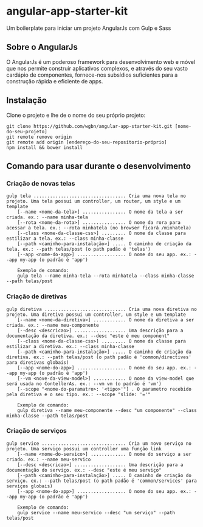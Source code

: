 # angular-app-starter-kit
Um boilerplate para iniciar um projeto AngularJs com Gulp e Sass

## Sobre o AngularJs
O AngularJs é um poderoso framework para desenvolvimento web e móvel que nos permite construir aplicativos complexos, e através do seu vasto cardápio de componentes, fornece-nos subsídios suficientes para a construção rápida e eficiente de apps.

## Instalação
Clone o projeto e lhe de o nome do seu próprio projeto:

```
git clone https://github.com/wgbn/angular-app-starter-kit.git [nome-do-seu-projeto]
git remote remove origin
git remote add origin [endereço-do-seu-reposítorio-próprio]
npm install && bower install
```

## Comando para usar durante o desenvolvimento

### Criação de novas telas
```
gulp tela .................................. Cria uma nova tela no projeto. Uma tela possui um controller, um router, um style e um template
    [--name <nome-da-tela>] ................ O nome da tela a ser criada. ex.: --name minha-tela
    [--rota <nome-da-rota>] ................ O nome da rora para acessar a tela. ex.: --rota minhatela (no browser ficará /minhatela)
    [--class <nome-da-classe-css>] ......... O nome da classe para estilizar a tela. ex.: --class minha-classe
    [--path <caminho-para-instalação>] ..... O caminho de criação da tela. ex.: --path telas/post (o path padão é 'telas')
    [--app <nome-do-app>] .................. O nome do seu app. ex.: --app my-app (o padrão é 'app')
    
    Exemplo de comando:
    gulp tela --name minha-tela --rota minhatela --class minha-classe --path telas/post
```

### Criação de diretivas
```
gulp diretiva .............................. Cria uma nova diretiva no projeto. Uma diretiva possui um controller, um style e um template
    [--name <nome-da-diretiva>] ............ O nome da diretiva a ser criada. ex.: --name meu-componente
    [--desc <descricao>] ................... Uma descrição para a documentação da diretiva. ex.: --desc "este é meu component"
    [--class <nome-da-classe-css>] ......... O nome da classe para estilizar a diretiva. ex.: --class minha-classe
    [--path <caminho-para-instalação>] ..... O caminho de criação da diretiva. ex.: --path telas/post (o path padão é 'common/directives' para diretivas globais)
    [--app <nome-do-app>] .................. O nome do seu app. ex.: --app my-app (o padrão é 'app')
    [--vm <nove-da-view-model>] ............ O nome da view-model que será usada no ContellerAs. ex.: --vm vm (o padrão é 'vm')
    [--scope "<nome-do-paramatro>: '<tipo>'"] . O parametro recebido pela diretiva e o seu tipo. ex.: --scope "slide: '='"
    
    Exemplo de comando:
    gulp diretiva --name meu-componente --desc "um componente" --class minha-classe --path telas/post
```

### Criação de serviços
```
gulp service ............................... Cria um novo serviço no projeto. Uma serviço possui um controller uma função link
    [--name <nome-do-servico>] ............. O nome do serviço a ser criado. ex.: --name meu-servico
    [--desc <descricao>] ................... Uma descrição para a documentação do serviço. ex.: --desc "este é meu serviço"
    [--path <caminho-para-instalação>] ..... O caminho de criação do serviço. ex.: --path telas/post (o path padão é 'common/services' para serviços globais)
    [--app <nome-do-app>] .................. O nome do seu app. ex.: --app my-app (o padrão é 'app')
    
    Exemplo de comando:
    gulp service --name meu-servico --desc "um serviço" --path telas/post
```
